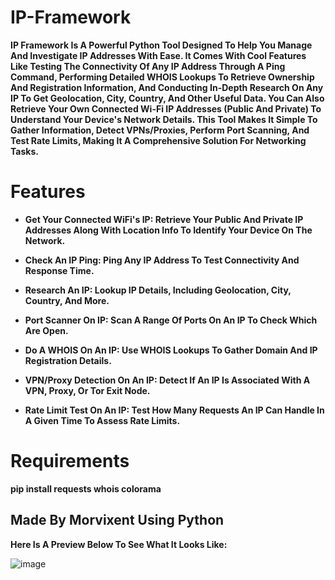 # IP-Framework  


**IP Framework Is A Powerful Python Tool Designed To Help You Manage And Investigate IP Addresses With Ease. It Comes With Cool Features Like Testing The Connectivity Of Any IP Address Through A Ping Command, Performing Detailed WHOIS Lookups To Retrieve Ownership And Registration Information, And Conducting In-Depth Research On Any IP To Get Geolocation, City, Country, And Other Useful Data. You Can Also Retrieve Your Own Connected Wi-Fi IP Addresses (Public And Private) To Understand Your Device's Network Details. This Tool Makes It Simple To Gather Information, Detect VPNs/Proxies, Perform Port Scanning, And Test Rate Limits, Making It A Comprehensive Solution For Networking Tasks.**

# Features

- **Get Your Connected WiFi's IP: Retrieve Your Public And Private IP Addresses Along With Location Info To Identify Your Device On The Network.**

- **Check An IP Ping: Ping Any IP Address To Test Connectivity And Response Time.**

- **Research An IP: Lookup IP Details, Including Geolocation, City, Country, And More.**

- **Port Scanner On IP: Scan A Range Of Ports On An IP To Check Which Are Open.**

- **Do A WHOIS On An IP: Use WHOIS Lookups To Gather Domain And IP Registration Details.**

- **VPN/Proxy Detection On An IP: Detect If An IP Is Associated With A VPN, Proxy, Or Tor Exit Node.**

- **Rate Limit Test On An IP: Test How Many Requests An IP Can Handle In A Given Time To Assess Rate Limits.**


# Requirements

**pip install requests whois colorama**




## Made By Morvixent Using Python 

**Here Is A Preview Below To See What It Looks Like:**

![image](https://github.com/user-attachments/assets/bcfd4fa4-0e8b-4cb0-9b59-9c34e6d0487d)





